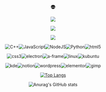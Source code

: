 <div align="center">
  
### :alien:
  
![](https://placehold.co/495x48/2b213a/ffffff?text=Hi,+I'm+Daniel!)
  
![](https://placehold.co/495x48/2b213a/e5289e?text=Software+Developer,+living+in+Iceland)
  
![](https://placehold.co/495x48/2b213a/ffffff?text=Technologies:)

<img alt="C++" src="https://img.shields.io/badge/C++%20-%2314354C.svg?&color=00599C&style=for-the-badge&logo=cplusplus&logoColor=white"/><img alt="JavaScript" src="https://img.shields.io/badge/javascript%20-%2314354C.svg?&color=F7DF1E&style=for-the-badge&logo=javascript&logoColor=white"/><img alt="NodeJS" src="https://img.shields.io/badge/Node.JS%20-%2314354C.svg?&color=339933&style=for-the-badge&logo=nodedotjs&logoColor=white"/><img alt="Python" src="https://img.shields.io/badge/Python%20-%2314354C.svg?&color=3776AB&style=for-the-badge&logo=python&logoColor=white"/><img alt="html5" src="https://img.shields.io/badge/html5%20-%2314354C.svg?&color=E34F26&style=for-the-badge&logo=html5&logoColor=white"/>

<img alt="css3" src="https://img.shields.io/badge/css3%20-%2314354C.svg?&color=1572B6&style=for-the-badge&logo=css3&logoColor=white"/><img alt="electron" src="https://img.shields.io/badge/electron%20-%2314354C.svg?&color=47848F&style=for-the-badge&logo=electron&logoColor=white"/><img alt="a-frame" src="https://img.shields.io/badge/aframe%20-%2314354C.svg?&color=EF2D5E&style=for-the-badge&logo=aframe&logoColor=white"/><img alt="linux" src="https://img.shields.io/badge/linux%20-%2314354C.svg?&color=FCC624&style=for-the-badge&logo=linux&logoColor=white"/><img alt="kubuntu" src="https://img.shields.io/badge/kubuntu%20-%2314354C.svg?&color=0079C1&style=for-the-badge&logo=kubuntu&logoColor=white"/>

<img alt="kde" src="https://img.shields.io/badge/kde%20-%2314354C.svg?&color=1D99F3&style=for-the-badge&logo=kde&logoColor=white"/><img alt="notion" src="https://img.shields.io/badge/notion%20-%2314354C.svg?&color=000000&style=for-the-badge&logo=notion&logoColor=white"/><img alt="wordpress" src="https://img.shields.io/badge/wordpress%20-%2314354C.svg?&color=21759B&style=for-the-badge&logo=wordpress&logoColor=white"/><img alt="elementor" src="https://img.shields.io/badge/elementor%20-%2314354C.svg?&color=92003B&style=for-the-badge&logo=elementor&logoColor=white"/><img alt="gimp" src="https://img.shields.io/badge/gimp%20-%2314354C.svg?&color=5C5543&style=for-the-badge&logo=gimp&logoColor=white"/>

[![Top Langs](https://github-readme-stats.vercel.app/api/top-langs/?username=eldiankyo&theme=synthwave&hide_border=true&card_width=495)](https://github.com/anuraghazra/github-readme-stats)

![Anurag's GitHub stats](https://github-readme-stats.vercel.app/api?username=eldiankyo&show_icons=true&theme=synthwave&hide_border=true&hide_title=true)

</div>
